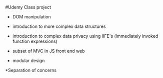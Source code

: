 #Udemy Class project 

* DOM manipulation 

* introduction to more complex data structures 

* introduction to complex data privacy using IIFE's (immediately invoked function expressions)

* subset of MVC in JS front end web

* modular design

*Separation of concerns 
